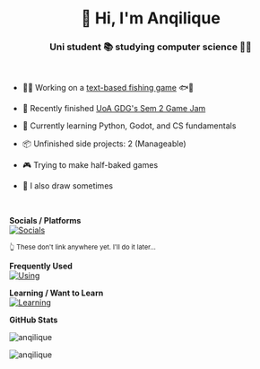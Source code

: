 <h1 align="center">👋 Hi, I'm Anqilique</h1>

<h3 align="center">Uni student 📚 studying computer science 👩‍💻</h3>
<br>

- 👩‍💻 Working on a [text-based fishing game](https://github.com/anqilique/Adrift) 🐟🎣

- 📌 Recently finished [UoA GDG's Sem 2 Game Jam](https://github.com/anqilique/GDGJam2-2025)

- 🌱 Currently learning Python, Godot, and CS fundamentals

- 📦 Unfinished side projects: 2 (Manageable)

- 🎮 Trying to make half-baked games

- 🎨 I also draw sometimes

<br>

<b>Socials / Platforms</b><br>
[![Socials](https://skillicons.dev/icons?i=discord,instagram,github&theme=dark&perline=10)](https://skillicons.dev)

<sup>👆 These don't link anywhere yet. I'll do it later...</sup>

<b>Frequently Used</b><br>
[![Using](https://skillicons.dev/icons?i=godot,python,html,css,vscode&theme=dark&perline=10)](https://skillicons.dev)

<b>Learning / Want to Learn</b><br>
[![Learning](https://skillicons.dev/icons?i=blender,js,react,unity&theme=dark&perline=10)](https://skillicons.dev)

<b>GitHub Stats</b>
<p><img align="center" src="https://github-readme-streak-stats.herokuapp.com/?user=anqilique&theme=dark" alt="anqilique" /></p>
<p><img align="left" src="https://github-readme-stats.vercel.app/api/top-langs?username=anqilique&show_icons=true&theme=dark&locale=en&layout=compact" alt="anqilique" /></p>
